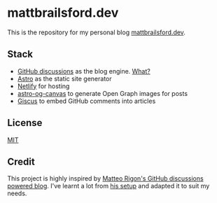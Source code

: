 # mattbrailsford.dev

This is the repository for my personal blog [mattbrailsford.dev](https://mattbrailsford.dev).

## Stack
- [GitHub discussions](https://github.com/mattbrailsford/mattbrailsford.dev/discussions) as the blog engine. [What?](https://mattbrailsford.dev/building-a-github-discussions-powered-blog)
- [Astro](https://astro.build) as the static site generator
- [Netlify](https://www.netlify.com) for hosting
- [astro-og-canvas](https://github.com/delucis/astro-og-canvas) to generate Open Graph images for posts
- [Giscus](https://giscus.app/) to embed GitHub comments into articles

## License
[MIT](LICENSE.md)

## Credit
This project is highly inspired by [Matteo Rigon's GitHub discussions powered blog](https://reego.dev/). I've learnt a lot from [his setup](https://github.com/reegodev/reego.dev) and adapted it to suit my needs.
